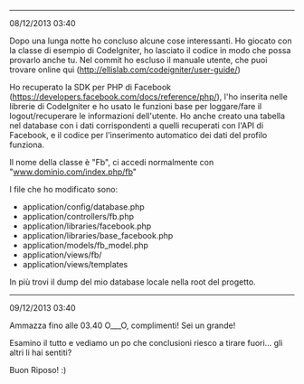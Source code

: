 ----------
08/12/2013 03:40

Dopo una lunga notte ho concluso alcune cose interessanti.
Ho giocato con la classe di esempio di CodeIgniter, ho lasciato il codice in modo che possa provarlo anche tu.
Nel commit ho escluso il manuale utente, che puoi trovare online qui (http://ellislab.com/codeigniter/user-guide/)

Ho recuperato la SDK per PHP di Facebook (https://developers.facebook.com/docs/reference/php/), l'ho inserita nelle librerie di CodeIgniter
e ho usato le funzioni base per loggare/fare il logout/recuperare le informazioni dell'utente. Ho anche creato una tabella nel database
con i dati corrispondenti a quelli recuperati con l'API di Facebook, e il codice per l'inserimento automatico dei dati del profilo funziona.

Il nome della classe è "Fb", ci accedi normalmente con "www.dominio.com/index.php/fb"

I file che ho modificato sono:
- application/config/database.php
- application/controllers/fb.php
- application/libraries/facebook.php
- application/libraries/base_facebook.php
- application/models/fb_model.php
- application/views/fb/
- application/views/templates

In più trovi il dump del mio database locale nella root del progetto.

----------
09/12/2013 03:40

Ammazza fino alle 03.40 O___O, complimenti! Sei un grande!

Esamino il tutto e vediamo un po che conclusioni riesco a tirare fuori... gli altri li hai sentiti?

Buon Riposo! :)

